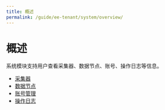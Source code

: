 ```yaml
---
title: 概述
permalink: /guide/ee-tenant/system/overview/
---
```


# 概述

系统模块支持用户查看采集器、数据节点、账号、操作日志等信息。

- [采集器](./agent/)
- [数据节点](./data-node/)
- [账号管理](./account-management/)
- [操作日志](./operation-log/)
